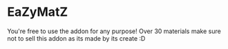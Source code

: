 # EaZyMatZ

You're free to use the addon for any purpose!
Over 30 materials
make sure not to sell this addon as its made by its create :D
